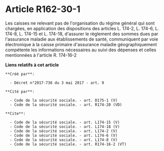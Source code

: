 # Article R162-30-1

Les caisses ne relevant pas de l'organisation du régime général qui sont chargées, en application des dispositions des
articles L. 174-2, L. 174-6, 
L. 174-8, L. 174-15 et L. 174-18, d'assurer le règlement des sommes dues par l'assurance maladie aux établissements de santé,
communiquent par voie électronique à la caisse primaire d'assurance maladie géographiquement compétente les informations
nécessaires au suivi des dépenses et celles mentionnées à l'article R. 174-16-2

**Liens relatifs à cet article**

	**Créé par**:

	  - Décret n°2017-736 du 3 mai 2017 - art. 9

	**Cité par**:

	  - Code de la sécurité sociale. - art. D175-1 (V)
	  - Code de la sécurité sociale. - art. R174-20 (VD)

	**Cite**:

	  - Code de la sécurité sociale. - art. L174-15 (V)
	  - Code de la sécurité sociale. - art. L174-18 (V)
	  - Code de la sécurité sociale. - art. L174-2 (V)
	  - Code de la sécurité sociale. - art. L174-6 (V)
	  - Code de la sécurité sociale. - art. L174-8 (V)
	  - Code de la sécurité sociale. - art. R174-16-2 (VT)
